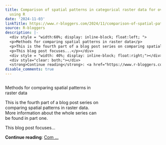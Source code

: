 ```yaml
---
title: Comparison of spatial patterns in categorical raster data for overlapping regions
  using R
date: '2024-11-03'
linkTitle: https://www.r-bloggers.com/2024/11/comparison-of-spatial-patterns-in-categorical-raster-data-for-overlapping-regions-using-r/
source: R-bloggers
description: |-
  <div style = "width:60%; display: inline-block; float:left; ">
  <p>Methods for comparing spatial patterns in raster data</p>
  <p>This is the fourth part of a blog post series on comparing spatial patterns in raster data. More information about the whole series can be found in part one.</p>
  <p>This blog post focuses...</p></div>
  <div style = "width: 40%; display: inline-block; float:right;"></div>
  <div style="clear: both;"></div>
  <strong>Continue reading</strong>: <a href="https://www.r-bloggers.com/2024/11/comparison-of-spatial-patterns-in-categorical-raster-data-for-overlapping-regions-using-r/">Com ...
disable_comments: true
---
```

<div style = "width:60%; display: inline-block; float:left; ">
<p>Methods for comparing spatial patterns in raster data</p>
<p>This is the fourth part of a blog post series on comparing spatial patterns in raster data. More information about the whole series can be found in part one.</p>
<p>This blog post focuses...</p></div>
<div style = "width: 40%; display: inline-block; float:right;"></div>
<div style="clear: both;"></div>
<strong>Continue reading</strong>: <a href="https://www.r-bloggers.com/2024/11/comparison-of-spatial-patterns-in-categorical-raster-data-for-overlapping-regions-using-r/">Com ...
